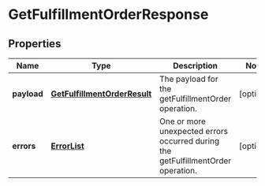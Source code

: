 
# GetFulfillmentOrderResponse

## Properties
Name | Type | Description | Notes
------------ | ------------- | ------------- | -------------
**payload** | [**GetFulfillmentOrderResult**](GetFulfillmentOrderResult.md) | The payload for the getFulfillmentOrder operation. |  [optional]
**errors** | [**ErrorList**](../ErrorList.md) | One or more unexpected errors occurred during the getFulfillmentOrder operation. |  [optional]



